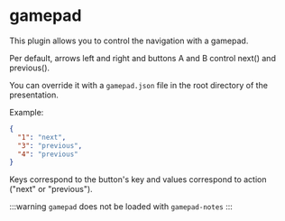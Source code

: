 # gamepad

This plugin allows you to control the navigation with a gamepad.

Per default, arrows left and right and buttons A and B control next() and previous().

You can override it with a `gamepad.json` file in the root directory of the presentation.

Example:

```json
{
  "1": "next",
  "3": "previous",
  "4": "previous"
}
```

Keys correspond to the button's key and values correspond to action ("next" or "previous").

:::warning
`gamepad` does not be loaded with `gamepad-notes`
:::
